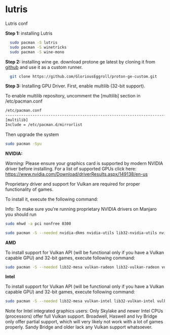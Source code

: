 # lutris
Lutris conf

**Step 1:**
installing Lutris 
```bash
  sudo pacman -S lutris
  sudo pacman -S winetricks
  sudo pacman -S wine-mono
```

**Step 2:**
installing wine ge.
download protone ge latest by cloning it from [github](https://github.com/GloriousEggroll/proton-ge-custom/releases/tag/GE-Proton9-21)
and use it as a custom runner.
```bash
  git clone https://github.com/GloriousEggroll/proton-ge-custom.git
```

**Step 3:**
Installing GPU Driver.
First, enable multilib (32-bit support).

To enable multilib repository, uncomment the [multilib] section in /etc/pacman.conf

```bash
/etc/pacman.conf
--------------------------------------------------------------------------------------
[multilib]
Include = /etc/pacman.d/mirrorlist
```

Then upgrade the system 
```bash 
sudo pacman -Syu
```
**NVIDIA:**

*Warning:* Please ensure your graphics card is supported by modern NVIDIA driver before installing. For a list of supported GPUs click here: https://www.nvidia.com/Download/driverResults.aspx/149138/en-us

Proprietary driver and support for Vulkan are required for proper functionality of games.

To install it, execute the following command:

Info: To make sure you're running proprietary NVIDIA drivers on Manjaro you should run 
```bash 
sudo mhwd -a pci nonfree 0300

sudo pacman -S --needed nvidia-dkms nvidia-utils lib32-nvidia-utils nvidia-settings vulkan-icd-loader lib32-vulkan-icd-loader
```

**AMD**

To install support for Vulkan API (will be functional only if you have a Vulkan capable GPU) and 32-bit games, execute following command:

``` bash
sudo pacman -S --needed lib32-mesa vulkan-radeon lib32-vulkan-radeon vulkan-icd-loader lib32-vulkan-icd-loader
```

**Intel**

To install support for Vulkan API (will be functional only if you have a Vulkan capable GPU) and 32-bit games, execute following command:

```bash 
sudo pacman -S --needed lib32-mesa vulkan-intel lib32-vulkan-intel vulkan-icd-loader lib32-vulkan-icd-loader
```

Note for Intel integrated graphics users: Only Skylake and newer Intel CPUs (processors) offer full Vulkan support. Broadwell, Haswell and Ivy Bridge only offer partial support, which will very likely not work with a lot of games properly. Sandy Bridge and older lack any Vulkan support whatsoever.
